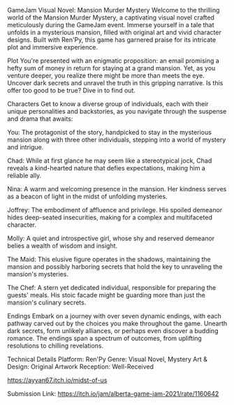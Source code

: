 GameJam Visual Novel: Mansion Murder Mystery
Welcome to the thrilling world of the Mansion Murder Mystery, a captivating visual novel crafted meticulously during the GameJam event. Immerse yourself in a tale that unfolds in a mysterious mansion, filled with original art and vivid character designs. Built with Ren'Py, this game has garnered praise for its intricate plot and immersive experience.

Plot
You're presented with an enigmatic proposition: an email promising a hefty sum of money in return for staying at a grand mansion. Yet, as you venture deeper, you realize there might be more than meets the eye. Uncover dark secrets and unravel the truth in this gripping narrative. Is this offer too good to be true? Dive in to find out.

Characters
Get to know a diverse group of individuals, each with their unique personalities and backstories, as you navigate through the suspense and drama that awaits:

You: The protagonist of the story, handpicked to stay in the mysterious mansion along with three other individuals, stepping into a world of mystery and intrigue.

Chad: While at first glance he may seem like a stereotypical jock, Chad reveals a kind-hearted nature that defies expectations, making him a reliable ally.

Nina: A warm and welcoming presence in the mansion. Her kindness serves as a beacon of light in the midst of unfolding mysteries.

Joffrey: The embodiment of affluence and privilege. His spoiled demeanor hides deep-seated insecurities, making for a complex and multifaceted character.

Molly: A quiet and introspective girl, whose shy and reserved demeanor belies a wealth of wisdom and insight.

The Maid: This elusive figure operates in the shadows, maintaining the mansion and possibly harboring secrets that hold the key to unraveling the mansion's mysteries.

The Chef: A stern yet dedicated individual, responsible for preparing the guests' meals. His stoic facade might be guarding more than just the mansion's culinary secrets.

Endings
Embark on a journey with over seven dynamic endings, with each pathway carved out by the choices you make throughout the game. Unearth dark secrets, form unlikely alliances, or perhaps even discover a budding romance. The endings span a spectrum of outcomes, from uplifting resolutions to chilling revelations.

Technical Details
Platform: Ren'Py
Genre: Visual Novel, Mystery
Art & Design: Original Artwork
Reception: Well-Received


https://ayyan67.itch.io/midst-of-us

Submission Link: https://itch.io/jam/alberta-game-jam-2021/rate/1160642
